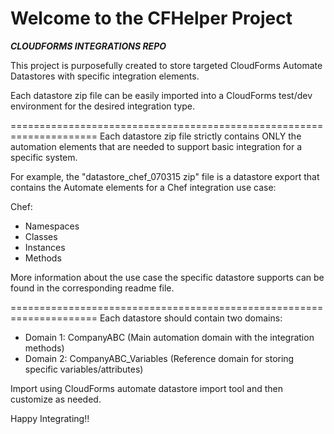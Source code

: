Welcome to the CFHelper Project
=================================
***CLOUDFORMS INTEGRATIONS REPO***  

This project is purposefully created to store targeted CloudForms Automate Datastores
with specific integration elements. 

Each datastore zip file can be easily imported into a CloudForms test/dev 
environment for the desired integration type.

=====================================================================
Each datastore zip file strictly contains ONLY the automation elements that are needed
to support basic integration for a specific system. 

For example, the "datastore_chef_070315 zip" file is a datastore export that contains
the Automate elements for a Chef integration use case:

Chef: 
- Namespaces
- Classes
- Instances
- Methods

More information about the use case the specific datastore supports can be found in the
corresponding readme file.

=====================================================================
Each datastore should contain two domains:

- Domain 1: CompanyABC (Main automation domain with the integration methods)
- Domain 2: CompanyABC_Variables (Reference domain for storing specific variables/attributes)

Import using CloudForms automate datastore import tool and then customize as needed.

Happy Integrating!!
